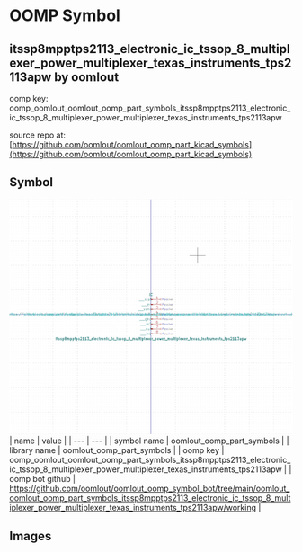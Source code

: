 # OOMP Symbol  
## itssp8mpptps2113_electronic_ic_tssop_8_multiplexer_power_multiplexer_texas_instruments_tps2113apw  by oomlout  
  
oomp key: oomp_oomlout_oomlout_oomp_part_symbols_itssp8mpptps2113_electronic_ic_tssop_8_multiplexer_power_multiplexer_texas_instruments_tps2113apw  
  
source repo at: [https://github.com/oomlout/oomlout_oomp_part_kicad_symbols](https://github.com/oomlout/oomlout_oomp_part_kicad_symbols)  
## Symbol  
  
[![working.png](working_600.png)](working.png)  
| name | value | 
| --- | --- | 
| symbol name | oomlout_oomp_part_symbols | 
| library name | oomlout_oomp_part_symbols | 
| oomp key | oomp_oomlout_oomlout_oomp_part_symbols_itssp8mpptps2113_electronic_ic_tssop_8_multiplexer_power_multiplexer_texas_instruments_tps2113apw | 
| oomp bot github | https://github.com/oomlout/oomlout_oomp_symbol_bot/tree/main/oomlout_oomlout_oomp_part_symbols_itssp8mpptps2113_electronic_ic_tssop_8_multiplexer_power_multiplexer_texas_instruments_tps2113apw/working | 
## Images  
